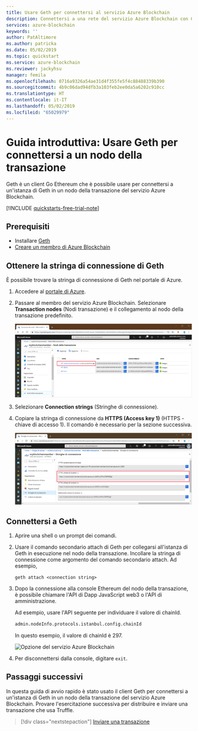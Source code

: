 ```yaml
---
title: Usare Geth per connettersi al servizio Azure Blockchain
description: Connettersi a una rete del servizio Azure Blockchain con Geth
services: azure-blockchain
keywords: ''
author: PatAltimore
ms.author: patricka
ms.date: 05/02/2019
ms.topic: quickstart
ms.service: azure-blockchain
ms.reviewer: jackyhsu
manager: femila
ms.openlocfilehash: 0716a9326a54ae31d4f355fe5f4c88488339b390
ms.sourcegitcommit: 4b9c06dad94dfb3a103feb2ee0da5a6202c910cc
ms.translationtype: HT
ms.contentlocale: it-IT
ms.lasthandoff: 05/02/2019
ms.locfileid: "65029979"
---
```

# <a name="quickstart-use-geth-to-connect-to-a-transaction-node"></a>Guida introduttiva: Usare Geth per connettersi a un nodo della transazione

Geth è un client Go Ethereum che è possibile usare per connettersi a un'istanza di Geth in un nodo della transazione del servizio Azure Blockchain.

[!INCLUDE [quickstarts-free-trial-note](../../../includes/quickstarts-free-trial-note.md)]

## <a name="prerequisites"></a>Prerequisiti

* Installare [Geth](https://github.com/ethereum/go-ethereum/wiki/geth)
* [Creare un membro di Azure Blockchain](create-member.md)

## <a name="get-the-geth-connection-string"></a>Ottenere la stringa di connessione di Geth

È possibile trovare la stringa di connessione di Geth nel portale di Azure.

1. Accedere al [portale di Azure](https://portal.azure.com).
1. Passare al membro del servizio Azure Blockchain. Selezionare **Transaction nodes** (Nodi transazione) e il collegamento al nodo della transazione predefinito.

    ![Selezionare il nodo della transazione predefinito](./media/connect-geth/transaction-nodes.png)

1. Selezionare **Connection strings** (Stringhe di connessione).
1. Copiare la stringa di connessione da **HTTPS (Access key 1)** (HTTPS - chiave di accesso 1). Il comando è necessario per la sezione successiva.

    ![Stringa di connessione](./media/connect-geth/connection-string.png)

## <a name="connect-to-geth"></a>Connettersi a Geth

1. Aprire una shell o un prompt dei comandi.
1. Usare il comando secondario attach di Geth per collegarsi all'istanza di Geth in esecuzione nel nodo della transazione. Incollare la stringa di connessione come argomento del comando secondario attach. Ad esempio,

    ```
    geth attach <connection string>
    ```

1. Dopo la connessione alla console Ethereum del nodo della transazione, è possibile chiamare l'API di Dapp JavaScript web3 o l'API di amministrazione.

    Ad esempio, usare l'API seguente per individuare il valore di chainId.

    ```bash
    admin.nodeInfo.protocols.istanbul.config.chainId
    ```

    In questo esempio, il valore di chainId è 297.

    ![Opzione del servizio Azure Blockchain](./media/connect-geth/geth-attach.png)

1. Per disconnettersi dalla console, digitare `exit`.

## <a name="next-steps"></a>Passaggi successivi

In questa guida di avvio rapido è stato usato il client Geth per connettersi a un'istanza di Geth in un nodo della transazione del servizio Azure Blockchain. Provare l'esercitazione successiva per distribuire e inviare una transazione che usa Truffle.

> [!div class="nextstepaction"]
> [Inviare una transazione](send-transaction.md)